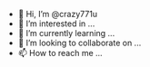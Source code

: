 - 👋 Hi, I’m @crazy771u
- 👀 I’m interested in ...
- 🌱 I’m currently learning ...
- 💞️ I’m looking to collaborate on ...
- 📫 How to reach me ...

<!---
crazy771u/crazy771u is a ✨ special ✨ repository because its `README.md` (this file) appears on your GitHub profile.
You can click the Preview link to take a look at your changes.
--->
